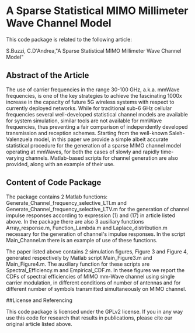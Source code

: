 A Sparse Statistical MIMO Millimeter Wave Channel Model
==========

This code package is related to the following article:

S.Buzzi, C.D'Andrea,"A Sparse Statistical MIMO Millimeter Wave Channel Model"


## Abstract of the Article

The use of carrier frequencies in the range 30-100 GHz, a.k.a. mmWave frequencies, is one of the key strategies to achieve the fascinating 1000x increase in the capacity of future 5G wireless systems with respect to currently deployed networks. 
While for traditional sub-6 GHz cellular frequencies several well-developed statistical channel models are available for system simulation, similar tools are not available for mmWave frequencies, thus preventing a fair comparison of independently developed transmission and reception schemes. Starting from the well-known Saleh-Valenzuela model, in this paper we provide a simple albeit accurate statistical procedure for the generation of a sparse MIMO channel model operating at mmWaves, for both the cases of slowly and rapidly time-varying channels. Matlab-based scripts for channel generation are also provided, along with an example of their use.



## Content of Code Package

The package contains 2 Matlab functions: Generate_Channel_frequency_selective_LTI.m and Generate_Channel_frequency_selective_LTV.m for the generation of channel impulse responses according to expression (1) and (17) in article listed above. In the package there are also 3 ausiliary functions Array_response.m, Function_Lambda.m and Laplace_distribution.m necessary for the generation of channel's impulse responses. In the script Main_Channel.m there is an example of use of these functions.

The paper listed above contains 2 simulation figures, Figure 3 and Figure 4, generated respectively by Matlab script Main_Figure3.m and Main_Figure4.m. The auxiliary function for these scripts are Spectral_Efficiency.m and Empirical_CDF.m.
In these figures we report the CDFs of spectral efficiencies of MIMO mm-Wave channel using single carrier modulation, in different conditions of number of antennas and for different number of symbols transmitted simultaneously on MIMO channel. 


##License and Referencing

This code package is licensed under the GPLv2 license. If you in any way use this code for research that results in publications, please cite our original article listed above.
